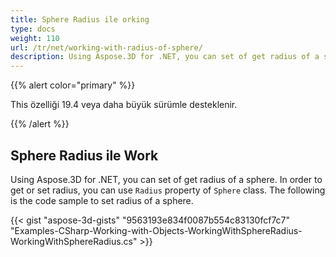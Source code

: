 ```yaml
---
title: Sphere Radius ile orking
type: docs
weight: 110
url: /tr/net/working-with-radius-of-sphere/
description: Using Aspose.3D for .NET, you can set of get radius of a sphere. In order to get or set radius, you can use Radius property of Sphere class. The following is the code sample to set radius of a sphere.  
---
```

{{% alert color="primary" %}} 

This özelliği 19.4 veya daha büyük sürümle desteklenir.

{{% /alert %}} 
##  **Sphere Radius ile Work**
Using Aspose.3D for .NET, you can set of get radius of a sphere. In order to get or set radius, you can use `Radius` property of `Sphere` class. The following is the code sample to set radius of a sphere.  

{{< gist "aspose-3d-gists" "9563193e834f0087b554c83130fcf7c7" "Examples-CSharp-Working-with-Objects-WorkingWithSphereRadius-WorkingWithSphereRadius.cs" >}}
